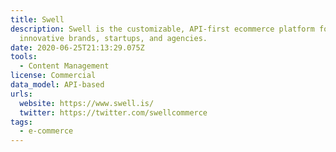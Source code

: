```yaml
---
title: Swell
description: Swell is the customizable, API-first ecommerce platform for
  innovative brands, startups, and agencies.
date: 2020-06-25T21:13:29.075Z
tools:
  - Content Management
license: Commercial
data_model: API-based
urls:
  website: https://www.swell.is/
  twitter: https://twitter.com/swellcommerce
tags:
  - e-commerce
---
```

